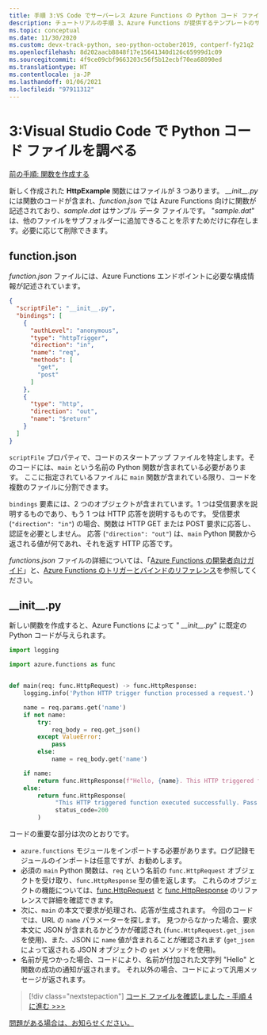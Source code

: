 ```yaml
---
title: 手順 3:VS Code でサーバーレス Azure Functions の Python コード ファイルを調べる
description: チュートリアルの手順 3、Azure Functions が提供するテンプレートのサーバーレス Python コードを理解する。
ms.topic: conceptual
ms.date: 11/30/2020
ms.custom: devx-track-python, seo-python-october2019, contperf-fy21q2
ms.openlocfilehash: 8d202aacb8848f17e15641340d126c65999d1c09
ms.sourcegitcommit: 4f9ce09cbf9663203c56f5b12ecbf70ea68090ed
ms.translationtype: HT
ms.contentlocale: ja-JP
ms.lasthandoff: 01/06/2021
ms.locfileid: "97911312"
---
```

# <a name="3-examine-the-python-code-files-in-visual-studio-code"></a>3:Visual Studio Code で Python コード ファイルを調べる

[前の手順: 関数を作成する](tutorial-vs-code-serverless-python-02.md)

新しく作成された **HttpExample** 関数にはファイルが 3 つあります。 *\_\_init\_\_.py* には関数のコードが含まれ、*function.json* では Azure Functions 向けに関数が記述されており、*sample.dat* はサンプル データ ファイルです。 "*sample.dat*" は、他のファイルをサブフォルダーに追加できることを示すためだけに存在します。必要に応じて削除できます。

## <a name="functionjson"></a>function.json

*function.json* ファイルには、Azure Functions エンドポイントに必要な構成情報が記述されています。

```json
{
  "scriptFile": "__init__.py",
  "bindings": [
    {
      "authLevel": "anonymous",
      "type": "httpTrigger",
      "direction": "in",
      "name": "req",
      "methods": [
        "get",
        "post"
      ]
    },
    {
      "type": "http",
      "direction": "out",
      "name": "$return"
    }
  ]
}
```

`scriptFile` プロパティで、コードのスタートアップ ファイルを特定します。そのコードには、`main` という名前の Python 関数が含まれている必要があります。 ここに指定されているファイルに `main` 関数が含まれている限り、コードを複数のファイルに分割できます。

`bindings` 要素には、2 つのオブジェクトが含まれています。1 つは受信要求を説明するものであり、もう 1 つは HTTP 応答を説明するものです。 受信要求 (`"direction": "in"`) の場合、関数は HTTP GET または POST 要求に応答し、認証を必要としません。 応答 (`"direction": "out"`) は、`main` Python 関数から返される値が何であれ、それを返す HTTP 応答です。

*functions.json* ファイルの詳細については、「[Azure Functions の開発者向けガイド](/azure/azure-functions/functions-reference)」と、[Azure Functions のトリガーとバインドのリファレンス](/azure/azure-functions/functions-triggers-bindings?tabs=python)を参照してください。

## <a name="__init__py"></a>\_\_init\_\_.py

新しい関数を作成すると、Azure Functions によって " *\_\_init\_\_.py*" に既定の Python コードが与えられます。

```python
import logging

import azure.functions as func


def main(req: func.HttpRequest) -> func.HttpResponse:
    logging.info('Python HTTP trigger function processed a request.')

    name = req.params.get('name')
    if not name:
        try:
            req_body = req.get_json()
        except ValueError:
            pass
        else:
            name = req_body.get('name')

    if name:
        return func.HttpResponse(f"Hello, {name}. This HTTP triggered function executed successfully.")
    else:
        return func.HttpResponse(
             "This HTTP triggered function executed successfully. Pass a name in the query string or in the request body for a personalized response.",
             status_code=200
        )
```

コードの重要な部分は次のとおりです。

- `azure.functions` モジュールをインポートする必要があります。ログ記録モジュールのインポートは任意ですが、お勧めします。
- 必須の `main` Python 関数は、`req` という名前の `func.HttpRequest` オブジェクトを受け取り、`func.HttpResponse` 型の値を返します。 これらのオブジェクトの機能については、[func.HttpRequest](/python/api/azure-functions/azure.functions.httprequest) と [func.HttpResponse](/python/api/azure-functions/azure.functions.httpresponse) のリファレンスで詳細を確認できます。
- 次に、`main` の本文で要求が処理され、応答が生成されます。 今回のコードでは、URL の `name` パラメーターを探します。 見つからなかった場合、要求本文に JSON が含まれるかどうかが確認され (`func.HttpRequest.get_json` を使用)、また、JSON に `name` 値が含まれることが確認されます (`get_json` によって返される JSON オブジェクトの `get` メソッドを使用)。
- 名前が見つかった場合、コードにより、名前が付加された文字列 "Hello" と関数の成功の通知が返されます。 それ以外の場合、コードによって汎用メッセージが返されます。

> [!div class="nextstepaction"]
> [コード ファイルを確認しました - 手順 4 に進む >>>](tutorial-vs-code-serverless-python-04.md)

[問題がある場合は、お知らせください。](https://aka.ms/python-functions-qs-ms-survey)
